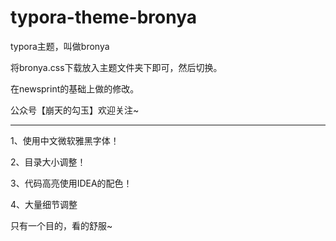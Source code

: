 # typora-theme-bronya

typora主题，叫做bronya

将bronya.css下载放入主题文件夹下即可，然后切换。

在newsprint的基础上做的修改。

公众号【崩天的勾玉】欢迎关注~

---

1、使用中文微软雅黑字体！

2、目录大小调整！

3、代码高亮使用IDEA的配色！

4、大量细节调整

只有一个目的，看的舒服~
